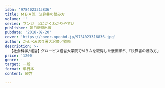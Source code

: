 ```yaml
---
isbn: '9784023316836'
title: ＭＢＡ流　決算書の読み方
volume: ''
series: マンガ　とにかくわかりやすい
publisher: 朝日新聞出版
pubdate: '2018-02-20'
cover: 'https://cover.openbd.jp/9784023316836.jpg'
author: かんべみのり著大沢豪／監修
description: >-
  【社会科学/経営】グロービス経営大学院でＭＢＡを取得した漫画家が、「決算書の読み方」を、マンガでわかりやすく解説。ＭＢＡ流の決算書の読み方は、本質をつかみつつ「ビジネスにいかす」視点が貫かれ、日々の仕事にすぐ役立つ会計知識が満載の一冊。
price: '1200'
genre: ''
target: 一般
format: 単行本
content: 経営

---
```

